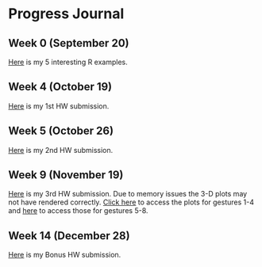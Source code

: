 # Progress Journal

## Week 0 (September 20)

[Here](/files/safak_homework_0.html) is my 5 interesting R examples.

## Week 4 (October 19)

[Here](/files/safak_homework_1.html) is my 1st HW submission.

## Week 5 (October 26)

[Here](/files/safak_homework_2.html) is my 2nd HW submission.

## Week 9 (November 19)

[Here](/files/safak_homework_3.html) is my 3rd HW submission. Due to memory issues the 3-D plots may not have rendered correctly. [Click here](/files/safak_homework_3_plots14.html) to access the plots for gestures 1-4 and [here](/files/safak_homework_3_plots58.html) to access those for gestures 5-8.

## Week 14 (December 28)

[Here](/files/safak_homework_bonus.html) is my Bonus HW submission.
